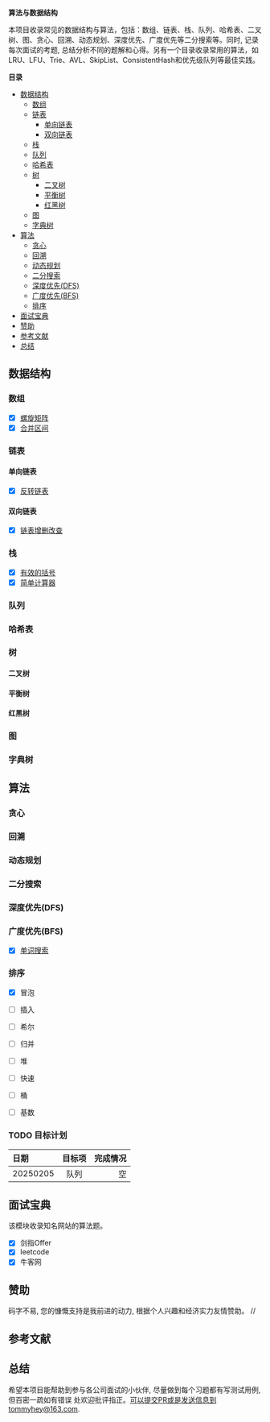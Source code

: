 
<strong>算法与数据结构</strong>

本项目收录常见的数据结构与算法，包括：数组、链表、栈、队列、哈希表、二叉树、图、贪心、回溯、动态规划、深度优先、广度优先等二分搜索等。同时, 记录每次面试的考题, 总结分析不同的题解和心得。另有一个目录收录常用的算法，如LRU、LFU、Trie、AVL、SkipList、ConsistentHash和优先级队列等最佳实践。

<strong> 目录<p id="table"></p> </strong>

- [数据结构](#数据结构)
  - [数组](#数组)
  - [链表](#链表)
    - [单向链表](#单向链表)
    - [双向链表](#双向链表)
  - [栈](#栈)
  - [队列](#队列)
  - [哈希表](#哈希表)
  - [树](#树)
    - [二叉树](#二叉树)
    - [平衡树](#平衡树)
    - [红黑树](#红黑树)
  - [图](#图)
  - [字典树](#字典树)
- [算法](#算法)
  - [贪心](#贪心)
  - [回溯](#回溯)
  - [动态规划](#动态规划)
  - [二分搜索](#二分搜索)
  - [深度优先(DFS)](#深度优先dfs)
  - [广度优先(BFS)](#广度优先bfs)
  - [排序](#排序)
- [面试宝典](#面试宝典)
- [赞助](#赞助)
- [参考文献](#参考文献)
- [总结](#总结)



## 数据结构

### 数组

  - [x] [螺旋矩阵](array/spiral-matrix.go)
  - [x] [合并区间](array/merge-intervals.go)

### 链表

#### 单向链表

- [x] [反转链表](list/list-simple.go)

#### 双向链表
- [x] [链表增删改查](list/double-linked-list.go)
### 栈
- [x] [有效的括号](stack/valid_bracket.go)
- [x] [简单计算器](stack/calculator.go)

### 队列

### 哈希表

### 树

#### 二叉树

#### 平衡树

#### 红黑树


### 图


### 字典树


## 算法

### 贪心

### 回溯

### 动态规划

### 二分搜索

### 深度优先(DFS)

### 广度优先(BFS)

- [x] [单词搜索](interview/search-word-in-board.go)

### 排序

- [x] 冒泡
- [ ] 插入
- [ ] 希尔
- [ ] 归并
- [ ] 堆
- [ ] 快速
- [ ] 桶
- [ ] 基数


### TODO 目标计划

| 日期 | 目标项 | 完成情况 |
| :--------- | :--------: | ---------: |
| 20250205 | 队列 | 空 |


## 面试宝典
  该模块收录知名网站的算法题。

- [x] 剑指Offer
- [x] leetcode
- [x] 牛客网

## 赞助
   码字不易, 您的慷慨支持是我前进的动力, 根据个人兴趣和经济实力友情赞助。
   //
## 参考文献

## 总结
   希望本项目能帮助到参与各公司面试的小伙伴, 尽量做到每个习题都有写测试用例, 但百密一疏如有错误
处欢迎批评指正。可以提交PR或是发送信息到tommyhey@163.com.